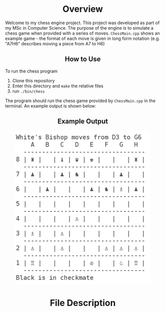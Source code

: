 # <center> **Overview** </center>
Welcome to my chess engine project. This project was developed as part of my MSc in Computer Science.
The purpose of the engine is to simulate a chess game when provided with a series of moves.
`ChessMain.cpp` shows an example game - the format of each move is given in long form notation (e.g. "A7H6" describes moving a piece from A7 to H6)

## <center> **How to Use** </center>

To run the chess program
1. Clone this repository
2. Enter this directory and `make` the relative files
3. run `./bin/chess`

The program should run the chess game provided by `ChessMain.cpp` in the terminal. An example output is shown below:

## <center> **Example Output** </center>
<p align="center">
  <img src="./images/Example.png" />
</p>

# <center> **File Description**